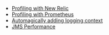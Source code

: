 
 - [Profiling with New Relic](advanced-new-relic-profiling.md)
 - [Profiling with Prometheus](advanced-profiler-prometheus.md)
 - [Automagically adding logging context](advanced-profiler-logging-context.md)
 - [JMS Performance](advanced-jms-performance.md)
